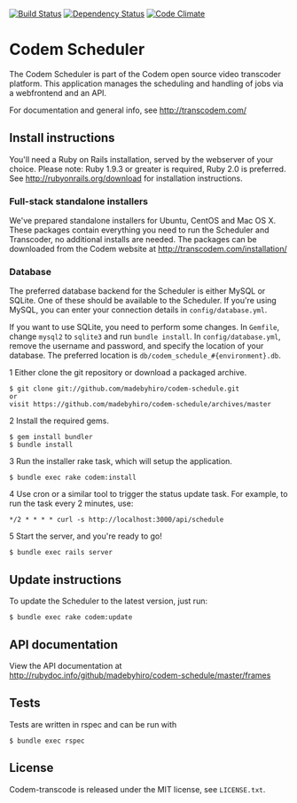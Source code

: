[![Build Status](https://secure.travis-ci.org/madebyhiro/codem-schedule.png)](http://travis-ci.org/madebyhiro/codem-schedule)
[![Dependency Status](https://gemnasium.com/madebyhiro/codem-schedule.png)](https://gemnasium.com/madebyhiro/codem-schedule)
[![Code Climate](https://codeclimate.com/github/madebyhiro/codem-schedule.png)](https://codeclimate.com/github/madebyhiro/codem-schedule)

Codem Scheduler
===============

The Codem Scheduler is part of the Codem open source video transcoder platform. This application manages the scheduling and handling of jobs via a webfrontend and an API.

For documentation and general info, see <http://transcodem.com/>

Install instructions
--------------------
You'll need a Ruby on Rails installation, served by the webserver of your choice. Please note: Ruby 1.9.3 or greater is required, Ruby 2.0 is preferred.
See <http://rubyonrails.org/download> for installation instructions.

### Full-stack standalone installers
We've prepared standalone installers for Ubuntu, CentOS and Mac OS X. These packages contain everything you need to run the Scheduler and Transcoder, no additional installs are needed.
The packages can be downloaded from the Codem website at <http://transcodem.com/installation/>

### Database
The preferred database backend for the Scheduler is either MySQL or SQLite. One of these should be available to
the Scheduler. If you're using MySQL, you can enter your connection details in `config/database.yml`.

If you want to use SQLite, you need to perform some changes. In `Gemfile`, change `mysql2` to `sqlite3` and run `bundle install`. In `config/database.yml`,
remove the username and password, and specify the location of your database. The preferred location is `db/codem_schedule_#{environment}.db`.

1 Either clone the git repository or download a packaged archive.

    $ git clone git://github.com/madebyhiro/codem-schedule.git
    or
    visit https://github.com/madebyhiro/codem-schedule/archives/master
  
2 Install the required gems.
  
    $ gem install bundler
    $ bundle install
    
3 Run the installer rake task, which will setup the application.

    $ bundle exec rake codem:install
 
4 Use cron or a similar tool to trigger the status update task. For example, to run the task every 2 minutes, use:

    */2 * * * * curl -s http://localhost:3000/api/schedule
   
5 Start the server, and you're ready to go!

    $ bundle exec rails server

Update instructions
-------------------
To update the Scheduler to the latest version, just run:

    $ bundle exec rake codem:update


API documentation
-----------------
View the API documentation at <http://rubydoc.info/github/madebyhiro/codem-schedule/master/frames>

Tests
-----
Tests are written in rspec and can be run with

    $ bundle exec rspec

## License

Codem-transcode is released under the MIT license, see `LICENSE.txt`.
